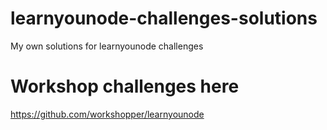 # learnyounode-challenges-solutions
My own solutions for learnyounode challenges
# Workshop challenges here
https://github.com/workshopper/learnyounode
